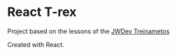 # React T-rex

Project based on the lessons of the [JWDev Treinametos](https://youtu.be/iITnRWle3g4)

Created with React.

